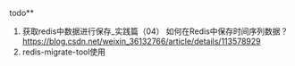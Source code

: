 todo**
1. 获取redis中数据进行保存_实践篇（04） 如何在Redis中保存时间序列数据？ https://blog.csdn.net/weixin_36132766/article/details/113578929
2. redis-migrate-tool使用
